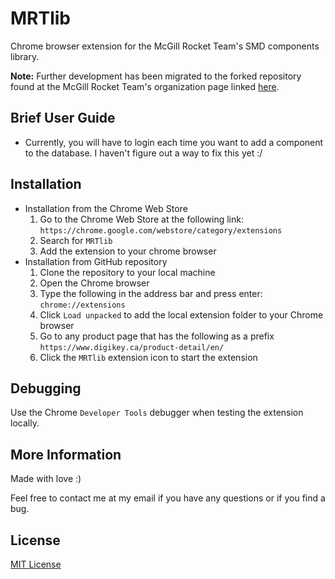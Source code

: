 # MRTlib
Chrome browser extension for the McGill Rocket Team's SMD components library. 

**Note:** Further development has been migrated to the forked repository found at the McGill Rocket Team's organization page linked [here](https://github.com/McGillRocketTeam).

## Brief User Guide
* Currently, you will have to login each time you want to add a component to the database. I haven't figure out a way to fix this yet :/

## Installation
* Installation from the Chrome Web Store
    1. Go to the Chrome Web Store at the following link: `https://chrome.google.com/webstore/category/extensions`
    1. Search for `MRTlib`
    1. Add the extension to your chrome browser
* Installation from GitHub repository
    1. Clone the repository to your local machine
    1. Open the Chrome browser
    1. Type the following in the address bar and press enter: `chrome://extensions`
    1. Click `Load unpacked` to add the local extension folder to your Chrome browser
    1. Go to any product page that has the following as a prefix `https://www.digikey.ca/product-detail/en/`
    1. Click the `MRTlib` extension icon to start the extension

## Debugging
Use the Chrome `Developer Tools` debugger when testing the extension locally. 

## More Information
Made with love :)

Feel free to contact me at my email if you have any questions or if you find a bug. 

## License
[MIT License](LICENSE)